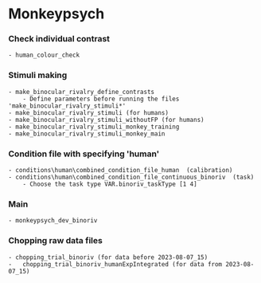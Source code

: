 # Monkeypsych  
### Check individual contrast 
    - human_colour_check  
### Stimuli making  
    - make_binocular_rivalry_define_contrasts  
        - Define parameters before running the files 'make_binocular_rivalry_stimuli*'  
    - make_binocular_rivalry_stimuli (for humans)  
    - make_binocular_rivalry_stimuli_withoutFP (for humans)  
    - make_binocular_rivalry_stimuli_monkey_training
    - make_binocular_rivalry_stimuli_monkey_main  
### Condition file with specifying 'human'  
    - conditions\human\combined_condition_file_human  (calibration)
    - conditions\human\combined_condition_file_continuous_binoriv  (task)  
        - Choose the task type VAR.binoriv_taskType [1 4]  
### Main  
    - monkeypsych_dev_binoriv  
### Chopping raw data files  
    - chopping_trial_binoriv (for data before 2023-08-07_15)  
    -   chopping_trial_binoriv_humanExpIntegrated (for data from 2023-08-07_15)  